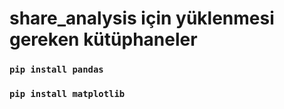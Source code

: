 # share_analysis için yüklenmesi gereken kütüphaneler 
### `pip install pandas`
### `pip install matplotlib`
